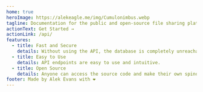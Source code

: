 ```yaml
---
home: true
heroImage: https://alekeagle.me/img/Cumulonimbus.webp
tagline: Documentation for the public and open-source file sharing platform Cumulonimbus.
actionText: Get Started →
actionLink: /api/
features:
  - title: Fast and Secure
    details: Without using the API, the database is completely unreachable to unauthorized persons.
  - title: Easy to Use
    details: API endpoints are easy to use and intuitive.
  - title: Open Source
    details: Anyone can access the source code and make their own spinoff of the service!
footer: Made by Alek Evans with ❤️
---
```

